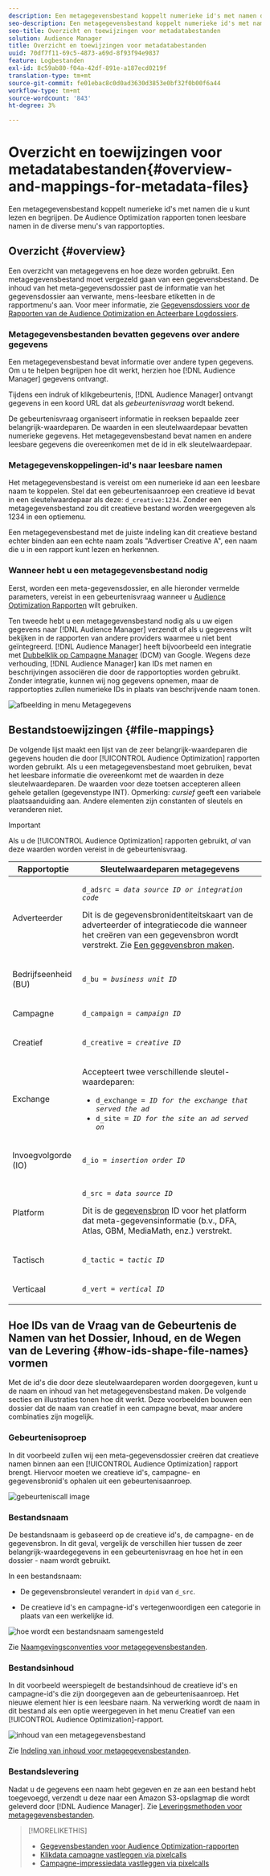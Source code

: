 ```yaml
---
description: Een metagegevensbestand koppelt numerieke id's met namen die u kunt lezen en begrijpen. De Audience Optimization rapporten tonen leesbare namen in de diverse menu's van rapportopties.
seo-description: Een metagegevensbestand koppelt numerieke id's met namen die u kunt lezen en begrijpen. De Audience Optimization rapporten tonen leesbare namen in de diverse menu's van rapportopties.
seo-title: Overzicht en toewijzingen voor metadatabestanden
solution: Audience Manager
title: Overzicht en toewijzingen voor metadatabestanden
uuid: 70df7f11-69c5-4873-a69d-8f93f94e9837
feature: Logbestanden
exl-id: 8c59ab80-f04a-42df-891e-a187ecd0219f
translation-type: tm+mt
source-git-commit: fe01ebac8c0d0ad3630d3853e0bf32f0b00f6a44
workflow-type: tm+mt
source-wordcount: '843'
ht-degree: 3%

---
```


# Overzicht en toewijzingen voor metadatabestanden{#overview-and-mappings-for-metadata-files}

Een metagegevensbestand koppelt numerieke id&#39;s met namen die u kunt lezen en begrijpen. De Audience Optimization rapporten tonen leesbare namen in de diverse menu&#39;s van rapportopties.

## Overzicht {#overview}

Een overzicht van metagegevens en hoe deze worden gebruikt. Een metagegevensbestand moet vergezeld gaan van een gegevensbestand. De inhoud van het meta-gegevensdossier past de informatie van het gegevensdossier aan verwante, mens-leesbare etiketten in de rapportmenu&#39;s aan. Voor meer informatie, zie [Gegevensdossiers voor de Rapporten van de Audience Optimization en Acteerbare Logdossiers](../../../reporting/audience-optimization-reports/metadata-files-intro/datafiles-intro.md).

### Metagegevensbestanden bevatten gegevens over andere gegevens

Een metagegevensbestand bevat informatie over andere typen gegevens. Om u te helpen begrijpen hoe dit werkt, herzien hoe [!DNL Audience Manager] gegevens ontvangt.

Tijdens een indruk of klikgebeurtenis, [!DNL Audience Manager] ontvangt gegevens in een koord URL dat als *gebeurtenisvraag* wordt bekend.

De gebeurtenisvraag organiseert informatie in reeksen bepaalde zeer belangrijk-waardeparen. De waarden in een sleutelwaardepaar bevatten numerieke gegevens. Het metagegevensbestand bevat namen en andere leesbare gegevens die overeenkomen met de id in elk sleutelwaardepaar.

### Metagegevenskoppelingen-id&#39;s naar leesbare namen

Het metagegevensbestand is vereist om een numerieke id aan een leesbare naam te koppelen. Stel dat een gebeurtenisaanroep een creatieve id bevat in een sleutelwaardepaar als deze: `d_creative:1234`. Zonder een metagegevensbestand zou dit creatieve bestand worden weergegeven als 1234 in een optiemenu.

Een metagegevensbestand met de juiste indeling kan dit creatieve bestand echter binden aan een echte naam zoals &quot;Advertiser Creative A&quot;, een naam die u in een rapport kunt lezen en herkennen.

### Wanneer hebt u een metagegevensbestand nodig

Eerst, worden een meta-gegevensdossier, en alle hieronder vermelde parameters, vereist in een gebeurtenisvraag wanneer u [Audience Optimization Rapporten](../../../reporting/audience-optimization-reports/audience-optimization-reports.md) wilt gebruiken.

Ten tweede hebt u een metagegevensbestand nodig als u uw eigen gegevens naar [!DNL Audience Manager] verzendt of als u gegevens wilt bekijken in de rapporten van andere providers waarmee u niet bent geïntegreerd. [!DNL Audience Manager] heeft bijvoorbeeld een integratie met [Dubbelklik op Campagne Manager](../../../reporting/audience-optimization-reports/aor-advertisers/import-dcm.md) (DCM) van Google. Wegens deze verhouding, [!DNL Audience Manager] kan IDs met namen en beschrijvingen associëren die door de rapportopties worden gebruikt. Zonder integratie, kunnen wij nog gegevens opnemen, maar de rapportopties zullen numerieke IDs in plaats van beschrijvende naam tonen.

![afbeelding in menu Metagegevens](/help/using/reporting/audience-optimization-reports/metadata-files-intro/assets/metadata_menu.png)

## Bestandstoewijzingen {#file-mappings}

De volgende lijst maakt een lijst van de zeer belangrijk-waardeparen die gegevens houden die door [!UICONTROL Audience Optimization] rapporten worden gebruikt. Als u een metagegevensbestand moet gebruiken, bevat het leesbare informatie die overeenkomt met de waarden in deze sleutelwaardeparen. De waarden voor deze toetsen accepteren alleen gehele getallen (gegevenstype INT). Opmerking: *cursief* geeft een variabele plaatsaanduiding aan. Andere elementen zijn constanten of sleutels en veranderen niet.

>[!IMPORTANT]
>
>Als u de [!UICONTROL Audience Optimization] rapporten gebruikt, *al* van deze waarden worden vereist in de gebeurtenisvraag.

<table id="table_B2C8C493080E449CA71C4EF07D9476BD"> 
 <thead> 
  <tr> 
   <th colname="col1" class="entry"> Rapportoptie </th> 
   <th colname="col2" class="entry"> Sleutelwaardeparen metagegevens </th> 
  </tr> 
 </thead>
 <tbody> 
  <tr> 
   <td colname="col1"> <p>Adverteerder </p> </td> 
   <td colname="col2"> <p> <code>d_adsrc = <i>data source ID or integration code</i></code> </p> <p>Dit is de gegevensbronidentiteitskaart van de adverteerder of integratiecode die wanneer het creëren van een gegevensbron wordt verstrekt. Zie <a href="../../../features/manage-datasources.md#create-data-source"> Een gegevensbron maken</a>. </p> </td> 
  </tr> 
  <tr> 
   <td colname="col1"> <p>Bedrijfseenheid (BU) </p> </td> 
   <td colname="col2"> <p> <code>d_bu = <i>business unit ID</i></code> </p> </td> 
  </tr> 
  <tr> 
   <td colname="col1"> <p>Campagne </p> </td> 
   <td colname="col2"> <p> <code>d_campaign = <i>campaign ID</i></code> </p> </td> 
  </tr> 
  <tr> 
   <td colname="col1"> <p>Creatief </p> </td> 
   <td colname="col2"> <p> <code>d_creative = <i>creative ID</i></code> </p> </td> 
  </tr> 
  <tr> 
   <td colname="col1"> <p>Exchange </p> </td> 
   <td colname="col2"> <p>Accepteert twee verschillende sleutel-waardeparen: </p> 
    <ul id="ul_3B3B751A8A134096B0912E81A0983B9D"> 
     <li id="li_57BAC45A7B274AB695945E174A4D8A35"> <code>d_exchange = <i>ID for the exchange that served the ad</i></code> </li> 
     <li id="li_CCDF00DE59D3451C8EF590DD3E1A806D"> <code>d_site = <i>ID for the site an ad served on</i></code> </li> 
    </ul> </td> 
  </tr> 
  <tr> 
   <td colname="col1"> <p>Invoegvolgorde (IO) </p> </td> 
   <td colname="col2"> <p> <code>d_io = <i>insertion order ID</i></code> </p> </td> 
  </tr> 
  <tr> 
   <td colname="col1"> <p>Platform </p> </td> 
   <td colname="col2"> <p> <code>d_src = <i>data source ID</i></code> </p> <p>Dit is de <a href="../../../features/datasources-list-and-settings.md#data-sources-list-and-settings"> gegevensbron</a> ID voor het platform dat meta-gegevensinformatie (b.v., DFA, Atlas, GBM, MediaMath, enz.) verstrekt. </p> </td> 
  </tr> 
  <tr> 
   <td colname="col1"> <p>Tactisch </p> </td> 
   <td colname="col2"> <p> <code>d_tactic = <i>tactic ID</i></code> </p> </td> 
  </tr> 
  <tr> 
   <td colname="col1"> <p>Verticaal </p> </td> 
   <td colname="col2"> <p> <code>d_vert = <i>vertical ID</i></code> </p> </td> 
  </tr> 
 </tbody> 
</table>

## Hoe IDs van de Vraag van de Gebeurtenis de Namen van het Dossier, Inhoud, en de Wegen van de Levering {#how-ids-shape-file-names} vormen

Met de id&#39;s die door deze sleutelwaardeparen worden doorgegeven, kunt u de naam en inhoud van het metagegevensbestand maken. De volgende secties en illustraties tonen hoe dit werkt. Deze voorbeelden bouwen een dossier dat de naam van creatief in een campagne bevat, maar andere combinaties zijn mogelijk.

### Gebeurtenisoproep

In dit voorbeeld zullen wij een meta-gegevensdossier creëren dat creatieve namen binnen aan een [!UICONTROL Audience Optimization] rapport brengt. Hiervoor moeten we creatieve id&#39;s, campagne- en gegevensbronid&#39;s ophalen uit een gebeurtenisaanroep.

![gebeurteniscall image](/help/using/reporting/audience-optimization-reports/metadata-files-intro/assets/metadata_file_event.png)

### Bestandsnaam

De bestandsnaam is gebaseerd op de creatieve id&#39;s, de campagne- en de gegevensbron. In dit geval, vergelijk de verschillen hier tussen de zeer belangrijk-waardegegevens in een gebeurtenisvraag en hoe het in een dossier - naam wordt gebruikt.

In een bestandsnaam:

* De gegevensbronsleutel verandert in `dpid` van `d_src`.

* De creatieve id&#39;s en campagne-id&#39;s vertegenwoordigen een categorie in plaats van een werkelijke id.

![hoe wordt een bestandsnaam samengesteld](/help/using/reporting/audience-optimization-reports/metadata-files-intro/assets/metadata_file_name.png)

Zie [Naamgevingsconventies voor metagegevensbestanden](../../../reporting/audience-optimization-reports/metadata-files-intro/metadata-file-names.md).

### Bestandsinhoud

In dit voorbeeld weerspiegelt de bestandsinhoud de creatieve id&#39;s en campagne-id&#39;s die zijn doorgegeven aan de gebeurtenisaanroep. Het nieuwe element hier is een leesbare naam. Na verwerking wordt de naam in dit bestand als een optie weergegeven in het menu Creatief van een [!UICONTROL Audience Optimization]-rapport.

![inhoud van een metagegevensbestand](/help/using/reporting/audience-optimization-reports/metadata-files-intro/assets/metadata_file_contents.png)

Zie [Indeling van inhoud voor metagegevensbestanden](../../../reporting/audience-optimization-reports/metadata-files-intro/metadata-file-contents.md).

### Bestandslevering

Nadat u de gegevens een naam hebt gegeven en ze aan een bestand hebt toegevoegd, verzendt u deze naar een Amazon S3-opslagmap die wordt geleverd door [!DNL Audience Manager]. Zie [Leveringsmethoden voor metagegevensbestanden](../../../reporting/audience-optimization-reports/metadata-files-intro/metadata-delivery-methods.md).

>[!MORELIKETHIS]
>
>* [Gegevensbestanden voor Audience Optimization-rapporten](../../../reporting/audience-optimization-reports/metadata-files-intro/datafiles-intro.md)
>* [Klikdata campagne vastleggen via pixelcalls](../../../integration/media-data-integration/click-data-pixels.md)
>* [Campagne-impressiedata vastleggen via pixelcalls](../../../integration/media-data-integration/impression-data-pixels.md)

